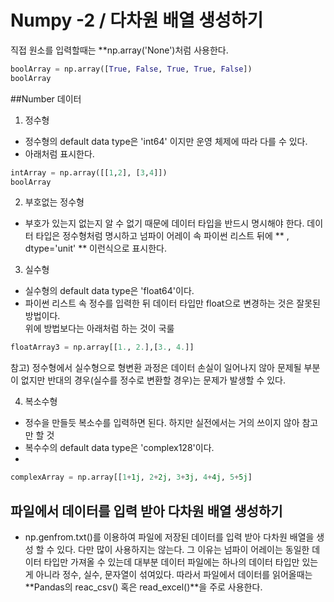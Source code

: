 # Numpy -2 / 다차원 배열 생성하기

직접 원소를 입력할때는 **np.array('None')처럼 사용한다.

```python
boolArray = np.array([True, False, True, True, False])
boolArray
```

##Number 데이터
1. 정수형
- 정수형의 default data type은 'int64' 이지만 운영 체제에 따라 다를 수 있다.
- 아래처럼 표시한다.

```python
intArray = np.array([[1,2], [3,4]])
boolArray
``` 

2. 부호없는 정수형 
- 부호가 있는지 없는지 알 수 없기 때문에 데이터 타입을 반드시 명시해야 한다. 데이터 타입은 정수형처럼 명시하고 넘파이 어레이 속 파이썬 리스트 뒤에 ** , dtype='unit' ** 이런식으로 표시한다.

3. 실수형
- 실수형의 default data type은 'float64'이다.
- 파이썬 리스트 속 정수를 입력한 뒤 데이터 타입만 float으로 변경하는 것은 잘못된 방법이다.
<br> 위에 방법보다는 아래처럼 하는 것이 국룰

```python
floatArray3 = np.array[[1., 2.],[3., 4.]]
```

참고) 정수형에서 실수형으로 형변환 과정은 데이터 손실이 일어나지 않아 문제될 부분이 없지만 반대의 경우(실수를 정수로 변환할 경우)는 문제가 발생할 수 있다.

4. 복소수형
- 정수을 만들듯 복소수를 입력하면 된다. 하지만 실전에서는 거의 쓰이지 않아 참고만 할 것
- 복수수의 default data type은 'complex128'이다.
- 
```python
complexArray = np.array[[1+1j, 2+2j, 3+3j, 4+4j, 5+5j]
```

## 파일에서 데이터를 입력 받아 다차원 배열 생성하기
- np.genfrom.txt()를 이용하여 파일에 저장된 데이터를 입력 받아 다차원 배열을 생성 할 수 있다.
다만 많이 사용하지는 않는다. 그 이유는 넘파이 어레이는 동일한 데이터 타입만 가져올 수 있는데 
대부분 데이터 파일에는 하나의 데이터 타입만 있는게 아니라 정수, 실수, 문자열이 섞여있다. 
따라서 파일에서 데이터를 읽어올때는 **Pandas의 reac_csv() 혹은 read_excel()**을 주로 사용한다.
